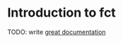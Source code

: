 # Introduction to fct

TODO: write [great documentation](http://jacobian.org/writing/what-to-write/)

